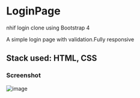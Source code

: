 # LoginPage
nhif login clone using Bootstrap 4

A simple login page with validation.Fully responsive

## Stack used: HTML, CSS

### Screenshot
![image](https://github.com/Lochipi/LoginPage/assets/108942025/7ebefaef-0ef4-4f1b-8b65-30ef4b9faecc)
